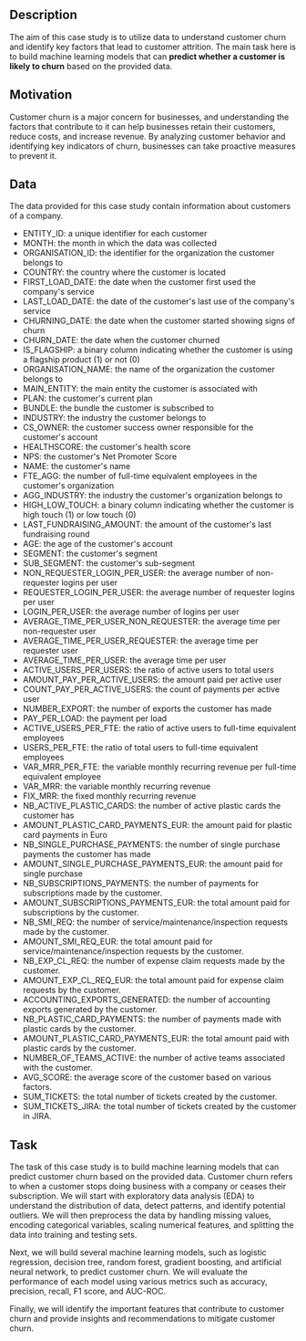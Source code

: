 ## Description
The aim of this case study is to utilize data to understand customer churn and identify key factors that lead to customer attrition. The main task here is to build machine learning models that can **predict whether a customer is likely to churn** based on the provided data.

## Motivation
Customer churn is a major concern for businesses, and understanding the factors that contribute to it can help businesses retain their customers, reduce costs, and increase revenue. By analyzing customer behavior and identifying key indicators of churn, businesses can take proactive measures to prevent it.

## Data
The data provided for this case study contain information about customers of a company.

- ENTITY_ID: a unique identifier for each customer
- MONTH: the month in which the data was collected
- ORGANISATION_ID: the identifier for the organization the customer belongs to
- COUNTRY: the country where the customer is located
- FIRST_LOAD_DATE: the date when the customer first used the company's service
- LAST_LOAD_DATE: the date of the customer's last use of the company's service
- CHURNING_DATE: the date when the customer started showing signs of churn
- CHURN_DATE: the date when the customer churned
- IS_FLAGSHIP: a binary column indicating whether the customer is using a flagship product (1) or not (0)
- ORGANISATION_NAME: the name of the organization the customer belongs to
- MAIN_ENTITY: the main entity the customer is associated with
- PLAN: the customer's current plan
- BUNDLE: the bundle the customer is subscribed to
- INDUSTRY: the industry the customer belongs to
- CS_OWNER: the customer success owner responsible for the customer's account
- HEALTHSCORE: the customer's health score
- NPS: the customer's Net Promoter Score
- NAME: the customer's name
- FTE_AGG: the number of full-time equivalent employees in the customer's organization
- AGG_INDUSTRY: the industry the customer's organization belongs to
- HIGH_LOW_TOUCH: a binary column indicating whether the customer is high touch (1) or low touch (0)
- LAST_FUNDRAISING_AMOUNT: the amount of the customer's last fundraising round
- AGE: the age of the customer's account
- SEGMENT: the customer's segment
- SUB_SEGMENT: the customer's sub-segment
- NON_REQUESTER_LOGIN_PER_USER: the average number of non-requester logins per user
- REQUESTER_LOGIN_PER_USER: the average number of requester logins per user
- LOGIN_PER_USER: the average number of logins per user
- AVERAGE_TIME_PER_USER_NON_REQUESTER: the average time per non-requester user
- AVERAGE_TIME_PER_USER_REQUESTER: the average time per requester user
- AVERAGE_TIME_PER_USER: the average time per user
- ACTIVE_USERS_PER_USERS: the ratio of active users to total users
- AMOUNT_PAY_PER_ACTIVE_USERS: the amount paid per active user
- COUNT_PAY_PER_ACTIVE_USERS: the count of payments per active user
- NUMBER_EXPORT: the number of exports the customer has made
- PAY_PER_LOAD: the payment per load
- ACTIVE_USERS_PER_FTE: the ratio of active users to full-time equivalent employees
- USERS_PER_FTE: the ratio of total users to full-time equivalent employees
- VAR_MRR_PER_FTE: the variable monthly recurring revenue per full-time equivalent employee
- VAR_MRR: the variable monthly recurring revenue
- FIX_MRR: the fixed monthly recurring revenue
- NB_ACTIVE_PLASTIC_CARDS: the number of active plastic cards the customer has
- AMOUNT_PLASTIC_CARD_PAYMENTS_EUR: the amount paid for plastic card payments in Euro
- NB_SINGLE_PURCHASE_PAYMENTS: the number of single purchase payments the customer has made
- AMOUNT_SINGLE_PURCHASE_PAYMENTS_EUR: the amount paid for single purchase
- NB_SUBSCRIPTIONS_PAYMENTS: the number of payments for subscriptions made by the customer.
- AMOUNT_SUBSCRIPTIONS_PAYMENTS_EUR: the total amount paid for subscriptions by the customer.
- NB_SMI_REQ: the number of service/maintenance/inspection requests made by the customer.
- AMOUNT_SMI_REQ_EUR: the total amount paid for service/maintenance/inspection requests by the customer.
- NB_EXP_CL_REQ: the number of expense claim requests made by the customer.
- AMOUNT_EXP_CL_REQ_EUR: the total amount paid for expense claim requests by the customer.
- ACCOUNTING_EXPORTS_GENERATED: the number of accounting exports generated by the customer.
- NB_PLASTIC_CARD_PAYMENTS: the number of payments made with plastic cards by the customer.
- AMOUNT_PLASTIC_CARD_PAYMENTS_EUR: the total amount paid with plastic cards by the customer.
- NUMBER_OF_TEAMS_ACTIVE: the number of active teams associated with the customer.
- AVG_SCORE: the average score of the customer based on various factors.
- SUM_TICKETS: the total number of tickets created by the customer.
- SUM_TICKETS_JIRA: the total number of tickets created by the customer in JIRA.

## Task
The task of this case study is to build machine learning models that can predict customer churn based on the provided data. Customer churn refers to when a customer stops doing business with a company or ceases their subscription. We will start with exploratory data analysis (EDA) to understand the distribution of data, detect patterns, and identify potential outliers. We will then preprocess the data by handling missing values, encoding categorical variables, scaling numerical features, and splitting the data into training and testing sets.

Next, we will build several machine learning models, such as logistic regression, decision tree, random forest, gradient boosting, and artificial neural network, to predict customer churn. We will evaluate the performance of each model using various metrics such as accuracy, precision, recall, F1 score, and AUC-ROC.

Finally, we will identify the important features that contribute to customer churn and provide insights and recommendations to mitigate customer churn.